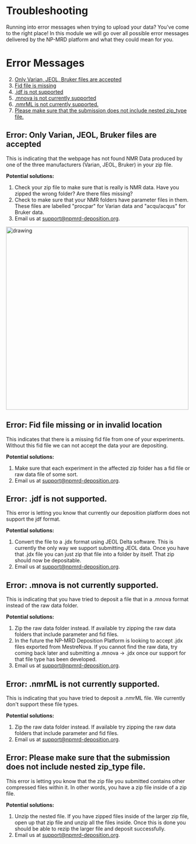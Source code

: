 # Troubleshooting

Running into error messages when trying to upload your data? You've come to the right place! In this module we will go over all possible error messages delivered by the NP-MRD platform and what they could mean for you.

# Error Messages
<!-- 1. [Please check your SMILES](#error-please-check-your-smiles) -->
2. [Only Varian, JEOL, Bruker files are accepted](#error-only-varian-jeol-bruker-files-are-accepted)
3. [Fid file is missing](#error-fid-file-missing)
4. [.jdf is not supported](#error-jdf-is-not-supported)
5. [.mnova is not currently supported](#error-mnova-is-not-currently-supported)
6. [.nmrML is not currently supported.](#error-nmrml-is-not-currently-supported)
7. [Please make sure that the submission does not include nested zip_type file.](#error-please-make-sure-that-the-submission-does-not-include-nested-ziptype-file)




## **Error: Only Varian, JEOL, Bruker files are accepted**
This is indicating that the webpage has not found NMR Data produced by one of the three manufacturers (Varian, JEOL, Bruker) in your zip file. 

**Potential solutions:**

1. Check your zip file to make sure that is really is NMR data. Have you zipped the wrong folder? Are there files missing?
2. Check to make sure that your NMR folders have parameter files in them. These files are labelled "procpar" for Varian data and "acqu/acqus" for Bruker data.
3. Email us at support@npmrd-deposition.org.

<img src="https://user-images.githubusercontent.com/55040326/162330960-e64253c8-d4a7-402b-b1d6-a95a70266899.png" alt="drawing" width="500"/>

## **Error: Fid file missing or in invalid location**
This indicates that there is a missing fid file from one of your experiments. Without this fid file we can not accept the data your are depositing.

**Potential solutions:**

1. Make sure that each experiment in the affected zip folder has a fid file or raw data file of some sort.
2. Email us at support@npmrd-deposition.org.

## **Error: .jdf is not supported.**
This error is letting you know that currently our deposition platform does not support the jdf format.

**Potential solutions:**

1. Convert the file to a .jdx format using JEOL Delta software. This is currently the only way we support submitting JEOL data. Once you have that .jdx file you can just zip that file into a folder by itself. That zip should now be depositable.
2. Email us at support@npmrd-deposition.org.

## **Error: .mnova is not currently supported.**
This is indicating that you have tried to deposit a file that in a .mnova format instead of the raw data folder.

**Potential solutions:**

1. Zip the raw data folder instead. If available try zipping the raw data folders that include parameter and fid files.
2. In the future the NP-MRD Deposition Platform is looking to accept .jdx files exported from MestreNova. If you cannot find the raw data, try coming back later and submitting a .mnova -> .jdx once our support for that file type has been developed.
3. Email us at support@npmrd-deposition.org.
## **Error: .nmrML is not currently supported.**
This is indicating that you have tried to deposit a .nmrML file. We currently don't support these file types.

**Potential solutions:**

1. Zip the raw data folder instead. If available try zipping the raw data folders that include parameter and fid files.
2. Email us at support@npmrd-deposition.org.

## **Error: Please make sure that the submission does not include nested zip_type file.**
This error is letting you know that the zip file you submitted contains other compressed files within it. In other words, you have a zip file inside of a zip file. 

**Potential solutions:**

1. Unzip the nested file. If you have zipped files inside of the larger zip file, open up that zip file and unzip all the files inside. Once this is done you should be able to rezip the larger file and deposit successfully.
2. Email us at support@npmrd-deposition.org.
